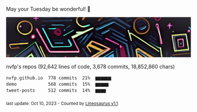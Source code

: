 May your Tuesday be wonderful! 🌸

![banner](https://github.com/nvfp/nvfp/raw/main/assets/banner.jpg)

nvfp's repos (92,642 lines of code, 3,678 commits, 18,852,860 chars)

```txt
nvfp.github.io  778 commits  21%  ▆▆▆▆▆▆
demo            568 commits  15%  ▆▆▆▆▆
tweet-posts     512 commits  14%  ▆▆▆▆
```

<sub>last update: Oct 10, 2023 - Counted by [Lineosaurus v1.1](https://github.com/Lineosaurus/Lineosaurus)</sub>
